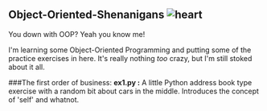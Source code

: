 ## Object-Oriented-Shenanigans ![heart](http://i.imgur.com/4PataBu.png)
You down with OOP? Yeah you know me!

I'm learning some Object-Oriented Programming and putting some of the practice exercises in here. 
It's really nothing _too_ crazy, but I'm still stoked about it all. 

###The first order of business: 
**ex1.py :** A little Python address book type exercise with a random bit about cars in the middle. Introduces the concept of 'self' and whatnot. 
